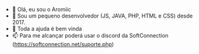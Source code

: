 - 👋 Olá, eu sou o Aromiic
- 👀 Sou um pequeno desenvolvedor (JS, JAVA, PHP, HTML e CSS) desde 2017.
- 💞️ Toda a ajuda é bem vinda
- 📫 Para me alcançar poderá usar o discord da SoftConnection (https://softconnection.net/suporte.php)

<!---
Aromiic/Aromiic is a ✨ special ✨ repository because its `README.md` (this file) appears on your GitHub profile.
You can click the Preview link to take a look at your changes.
--->

